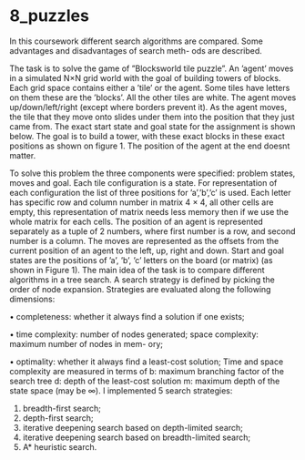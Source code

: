# 8_puzzles
In this coursework different search algorithms are
compared. Some advantages and disadvantages of search meth-
ods are described.

The task is to solve the game of ”Blocksworld tile puzzle”.
An ’agent’ moves in a simulated N×N grid world with the
goal of building towers of blocks. Each grid space contains
either a ’tile’ or the agent. Some tiles have letters on them
these are the ’blocks’. All the other tiles are white. The agent
moves up/down/left/right (except where borders prevent it).
As the agent moves, the tile that they move onto slides under
them into the position that they just came from. The exact start
state and goal state for the assignment is shown below. The
goal is to build a tower, with these exact blocks in these exact
positions as shown on figure 1. The position of the agent at
the end doesnt matter.

To solve this problem the three components were specified:
problem states, moves and goal. Each tile configuration is a
state. For representation of each configuration the list of three
positions for ’a’,’b’,’c’ is used. Each letter has specific row
and column number in matrix 4 × 4, all other cells are empty,
this representation of matrix needs less memory then if we
use the whole matrix for each cells. The position of an agent
is represented separately as a tuple of 2 numbers, where first
number is a row, and second number is a column. The moves
are represented as the offsets from the current position of an
agent to the left, up, right and down. Start and goal states are
the positions of ’a’, ’b’, ’c’ letters on the board (or matrix)
(as shown in Figure 1).
The main idea of the task is to compare different algorithms
in a tree search. A search strategy is defined by picking the
order of node expansion. Strategies are evaluated along the
following dimensions:

• completeness: whether it always find a solution if one
exists;

• time complexity: number of nodes generated;
space complexity: maximum number of nodes in mem-
ory;

• optimality: whether it always find a least-cost solution;
Time and space complexity are measured in terms of
b: maximum branching factor of the search tree
d: depth of the least-cost solution
m: maximum depth of the state space (may be ∞).
I implemented 5 search strategies:
1) breadth-first search;
2) depth-first search;
3) iterative deepening search based on depth-limited search;
4) iterative deepening search based on breadth-limited
search;
5) A* heuristic search.

